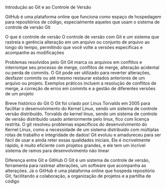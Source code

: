 Introdução ao Git e ao Controle de Versão 

GitHub é uma plataforma online que funciona como espaço de hospedagem para repositórios de código, especialmente aqueles que usam o sistema de controle de versão Git

O que é controle de versão 
O controle de versão com Git e um sistema que rastreia e gerência alteração em um arquivo ou conjunto de arquivo ao longo do tempo, permitindo que você volte a versões específicas e acompanhe as modificações 

Problemas resolvidos pelo Git 
Git marca os arquivos em conflitos e interrompe seu processo de merge, conflitos de merge, alteração acidental ou perda de commits. O Git pode ser utilizado para reverter alterações, desfazer commits ou até mesmo restaurar estados anteriores de um arquivo ou projeto. Exemplos práticos incluem a resolução de conflitos de merge, a correção de erros em commits e a gestão de diferentes versões de um projeto

 Breve histórico do Git 
O Git foi criado por Linus Torvalds em 2005 para facilitar o desenvolvimento do Kernel Linux, sendo um sistema de controle versão distribuído. Torvalds do kernel linux, sendo um sistema de controle de versão distribuído usado anteriormente pelo linux, fico com licença restrita. O git resolveu problemas específicos do desenvolvimento do Kernel Linux, como a necessidade de um sistema distribuído com múltiplas rotas de trabalho e integridade de dados! Git evoluiu e amadureceu para ser fácil de usar e ainda reter essas qualidades iniciais. Ele é incrivelmente rápido, é muito eficiente com projetos grandes, e ele tem um incrível sistema de ramos para desenvolvimento não linear

 Diferença entre Git e GitHub
O Git é um sistema de controle de versão, ferramenta para rastrear alterações, um software que acompanha as alterações. Já o GitHub é uma plataforma online que hospeda repositório Git, facilitando a colaboração, a organização de projetos e a partilha de código  
